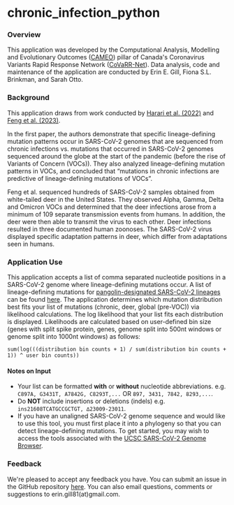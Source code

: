 # chronic_infection_python
### Overview
This application was developed by the Computational Analysis, Modelling and Evolutionary Outcomes ([CAMEO](https://covarrnet.ca/computational-analysis-modelling-and-evolutionary-outcomes-cameo/)) pillar of Canada's Coronavirus Variants Rapid Response Network ([CoVaRR-Net](https://covarrnet.ca/)). Data analysis, code and maintenance of the application are conducted by Erin E. Gill, Fiona S.L. Brinkman, and Sarah Otto.
   	 
### Background
This application draws from work conducted by [Harari et al. (2022)](https://www.nature.com/articles/s41591-022-01882-4) and [Feng et al. (2023)](https://www.nature.com/articles/s41467-023-39782-x). 


In the first paper, the authors demonstrate that specific lineage-defining mutation patterns occur in SARS-CoV-2 genomes that are sequenced from chronic infections vs. mutations that occurred in SARS-CoV-2 genomes sequenced around the globe at the start of the pandemic (before the rise of Variants of Concern (VOCs)). They also analyzed lineage-defining mutation patterns in VOCs, and concluded that “mutations in chronic infections are predictive of lineage-defining mutations of VOCs”.


Feng et al. sequenced hundreds of SARS-CoV-2 samples obtained from white-tailed deer in the United States. They observed Alpha, Gamma, Delta and Omicron VOCs and determined that the deer infections arose from a minimum of 109 separate transmission events from humans. In addition, the deer were then able to transmit the virus to each other. Deer infections resulted in three documented human zoonoses. The SARS-CoV-2 virus displayed specific adaptation patterns in deer, which differ from adaptations seen in humans. 

### Application Use
This application accepts a list of comma separated nucleotide positions in a SARS-CoV-2 genome where lineage-defining mutations occur. A list of lineage-defining mutations for [pangolin-designated SARS-CoV-2 lineages](https://www.pango.network/) can be found [here](https://github.com/cov-lineages/pango-designation?tab=readme-ov-file). 
The application determines which mutation distribution best fits your list of mutations (chronic, deer, global (pre-VOC)) via likelihood calculations. The log likelihood that your list fits each distribution is displayed.
Likelihoods are calculated based on user-defined bin size (genes with split spike protein, genes, genome split into 500nt windows or genome split into 1000nt windows) as follows:
```
sum(log(((distribution bin counts + 1) / sum(distribution bin counts + 1)) ^ user bin counts))
```

#### Notes on Input
* Your list can be formatted **with** or **without** nucleotide abbreviations. e.g. `C897A, G3431T, A7842G, C8293T,...`  OR `897, 3431, 7842, 8293,...`.
* Do **NOT** include insertions or deletions (indels) e.g. `ins21608TCATGCCGCTGT, ∆23009-23011`.
* If you have an unaligned SARS-CoV-2 genome sequence and would like to use this tool, you must first place it into a phylogeny so that you can detect lineage-defining mutations. To get started, you may wish to access the tools associated with the [UCSC SARS-CoV-2 Genome Browser](https://genome.ucsc.edu/goldenPath/help/covidBrowserIntro.html#data).

### Feedback
We're pleased to accept any feedback you have. You can submit an issue in the GitHub repository [here](https://github.com/eringill/chronic_infection_python).
You can also email questions, comments or suggestions to erin.gill81(at)gmail.com.

 

